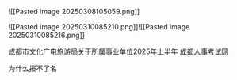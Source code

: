![[Pasted image 20250308105059.png]]

![[Pasted image 20250310085210.png]]![[Pasted image 20250310085216.png]]

成都市文化广电旅游局关于所属事业单位2025年上半年 [成都人事考试网](https://cdpta.cdrsigc.com/netpage/noticecontent.jsp?typeid=60&contentid=/frt/frtuploadfile/uploadfile/bulletin/2025/250304150837014250304150837014fj5z.html)

为什么报不了名